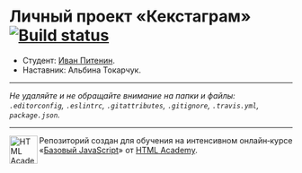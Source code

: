 # Личный проект «Кекстаграм» [![Build status][travis-image]][travis-url]

* Студент: [Иван Питенин](https://up.htmlacademy.ru/javascript/10/user/246656).
* Наставник: Альбина Токарчук.

---

_Не удаляйте и не обращайте внимание на папки и файлы:_<br>
_`.editorconfig`, `.eslintrc`, `.gitattributes`, `.gitignore`, `.travis.yml`, `package.json`._

---

<a href="https://htmlacademy.ru/intensive/javascript"><img align="left" width="50" height="50" title="HTML Academy" src="https://up.htmlacademy.ru/static/img/intensive/javascript/logo-for-github.svg"></a>

Репозиторий создан для обучения на интенсивном онлайн‑курсе «[Базовый JavaScript](https://htmlacademy.ru/intensive/javascript)» от [HTML Academy](https://htmlacademy.ru).

[travis-image]: https://travis-ci.org/htmlacademy-javascript/246656-kekstagram.svg?branch=master
[travis-url]: https://travis-ci.org/htmlacademy-javascript/246656-kekstagram
